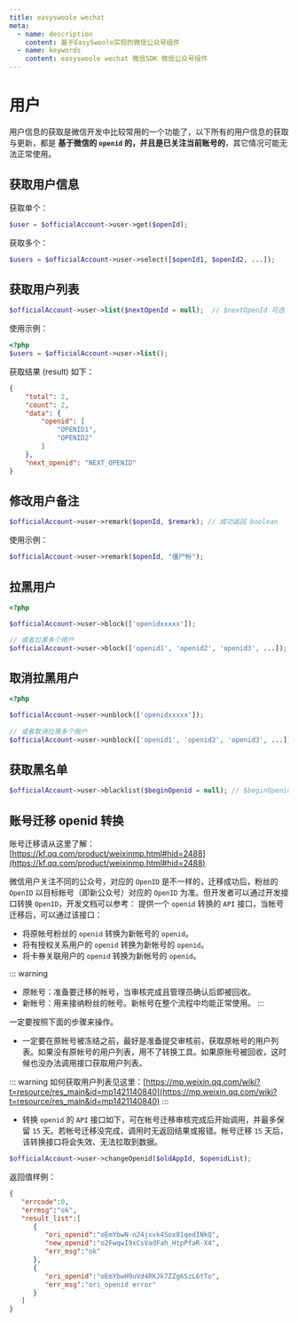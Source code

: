 ```yaml
---
title: easyswoole wechat
meta:
  - name: description
    content: 基于EasySwoole实现的微信公众号组件
  - name: keywords
    content: easyswoole wechat 微信SDK 微信公众号组件
---
```


# 用户

用户信息的获取是微信开发中比较常用的一个功能了，以下所有的用户信息的获取与更新，都是 **基于微信的 `openid` 的，并且是已关注当前账号的**，其它情况可能无法正常使用。

## 获取用户信息

获取单个：

```php
$user = $officialAccount->user->get($openId);
```

获取多个：

```php
$users = $officialAccount->user->select([$openId1, $openId2, ...]);
```

## 获取用户列表

```php
$officialAccount->user->list($nextOpenId = null);  // $nextOpenId 可选
```

使用示例：

```php
<?php
$users = $officialAccount->user->list();
```

获取结果 (result) 如下：

```json
{
    "total": 2,
    "count": 2,
    "data": {
        "openid": [
            "OPENID1",
            "OPENID2"
        ]
    },
    "next_openid": "NEXT_OPENID"
}
```

## 修改用户备注

```php
$officialAccount->user->remark($openId, $remark); // 成功返回 boolean
```

使用示例：

```php
$officialAccount->user->remark($openId, "僵尸粉");
```

## 拉黑用户

```php
<?php

$officialAccount->user->block(['openidxxxxx']);

// 或者拉黑多个用户
$officialAccount->user->block(['openid1', 'openid2', 'openid3', ...]);
```

## 取消拉黑用户

```php
<?php

$officialAccount->user->unblock(['openidxxxxx']);
        
// 或者取消拉黑多个用户
$officialAccount->user->unblock(['openid1', 'openid2', 'openid3', ...]);
```

## 获取黑名单

```php
$officialAccount->user->blacklist($beginOpenid = null); // $beginOpenid 可选
```

## 账号迁移 openid 转换

账号迁移请从这里了解：[https://kf.qq.com/product/weixinmp.html#hid=2488](https://kf.qq.com/product/weixinmp.html#hid=2488)

微信用户关注不同的公众号，对应的 `OpenID` 是不一样的，迁移成功后，粉丝的 `OpenID` 以目标帐号（即新公众号）对应的 `OpenID` 为准。但开发者可以通过开发接口转换 `OpenID`，开发文档可以参考： 提供一个 `openid` 转换的 `API` 接口，当帐号迁移后，可以通过该接口：

- 将原帐号粉丝的 `openid` 转换为新帐号的 `openid`。
- 将有授权关系用户的 `openid` 转换为新帐号的 `openid`。
- 将卡券关联用户的 `openid` 转换为新帐号的 `openid`。

::: warning
  - 原帐号：准备要迁移的帐号，当审核完成且管理员确认后即被回收。
  - 新帐号：用来接纳粉丝的帐号。新帐号在整个流程中均能正常使用。
:::

一定要按照下面的步骤来操作。

- 一定要在原帐号被冻结之前，最好是准备提交审核前，获取原帐号的用户列表。如果没有原帐号的用户列表，用不了转换工具。如果原账号被回收，这时候也没办法调用接口获取用户列表。

::: warning
  如何获取用户列表见这里：[https://mp.weixin.qq.com/wiki?t=resource/res_main&id=mp1421140840](https://mp.weixin.qq.com/wiki?t=resource/res_main&id=mp1421140840)
:::

- 转换 `openid` 的 `API` 接口如下，可在帐号迁移审核完成后开始调用，并最多保留 `15` 天。若帐号迁移没完成，调用时无返回结果或报错。帐号迁移 `15` 天后，该转换接口将会失效、无法拉取到数据。

```php
$officialAccount->user->changeOpenid($oldAppId, $openidList);
```

返回值样例：

```json
{
   "errcode":0,
   "errmsg":"ok",
   "result_list":[
      {
         "ori_openid":"oEmYbwN-n24jxvk4Sox81qedINkQ",
         "new_openid":"o2FwqwI9xCsVadFah_HtpPfaR-X4",
         "err_msg":"ok"
      },
      {
         "ori_openid":"oEmYbwH9uVd4RKJk7ZZg6SzL6tTo",
         "err_msg":"ori_openid error"
      }
   ]
}
```